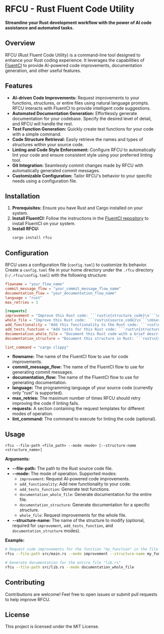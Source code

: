 
# RFCU - Rust Fluent Code Utility

**Streamline your Rust development workflow with the power of AI code assistance and automated tasks.**

## Overview

RFCU (Rust Fluent Code Utility) is a command-line tool designed to enhance your Rust coding experience. It leverages the capabilities of [FluentCI](https://github.com/fluentci-project/fluentci) to provide AI-powered code improvements, documentation generation, and other useful features.

## Features

- **AI-driven Code Improvements:** Request improvements to your functions, structures, or entire files using natural language prompts. RFCU interacts with FluentCI to provide intelligent code suggestions.
- **Automated Documentation Generation:** Effortlessly generate documentation for your codebase. Specify the desired level of detail, and RFCU will handle the rest.
- **Test Function Generation:** Quickly create test functions for your code with a simple command.
- **Code Structure Retrieval:** Easily retrieve the names and types of structures within your source code.
- **Linting and Code Style Enforcement:** Configure RFCU to automatically lint your code and ensure consistent style using your preferred linting tool.
- **Git Integration:** Seamlessly commit changes made by RFCU with automatically generated commit messages.
- **Customizable Configuration:** Tailor RFCU's behavior to your specific needs using a configuration file.

## Installation

1. **Prerequisites:** Ensure you have Rust and Cargo installed on your system.
2. **Install FluentCI:** Follow the instructions in the [FluentCI repository](https://github.com/fluentci-project/fluentci) to install FluentCI on your system.
3. **Install RFCU:**
   ```bash
   cargo install rfcu
   ```

## Configuration

RFCU uses a configuration file (`config.toml`) to customize its behavior. Create a `config.toml` file in your home directory under the `.rfcu` directory (`~/.rfcu/config.toml`) with the following structure:

```toml
flowname = "your_flow_name"
commit_message_flow = "your_commit_message_flow_name"
documentation_flow = "your_documentation_flow_name"
language = "rust"
max_retries = 3

[requests]
improvement = "Improve this Rust code: ```rust\n{structure_code}\n```\nUser request: {user_request}\nStructure name: {structure_name}"
whole_file = "Improve this Rust code: ```rust\n{source_code}\n```\nUser request: {user_request}"
add_functionality = "Add this functionality to the Rust code: ```rust\n{source_code}\n```\nUser request: {user_request}"
add_tests_function = "Add tests for this Rust code: ```rust\n{structure_code}\n```"
documentation_whole_file = "Document this Rust code with a brief description at the top: ```rust\n{source_code}\n```\nUser request: {user_request}"
documentation_structure = "Document this structure in Rust: ```rust\n{structure_code}\n```\nUser request: {user_request}\nStructure name: {structure_name}"

lint_command = "cargo clippy"
```

- **flowname:** The name of the FluentCI flow to use for code improvements.
- **commit_message_flow:** The name of the FluentCI flow to use for generating commit messages.
- **documentation_flow:** The name of the FluentCI flow to use for generating documentation.
- **language:** The programming language of your source code (currently only "rust" is supported).
- **max_retries:** The maximum number of times RFCU should retry improving the code if linting fails.
- **requests:** A section containing the request templates for different modes of operation.
- **lint_command:** The command to execute for linting the code (optional).

## Usage

```
rfcu --file-path <file_path> --mode <mode> [--structure-name <structure_name>]
```

**Arguments:**

- **--file-path:** The path to the Rust source code file.
- **--mode:** The mode of operation. Supported modes:
    - `improvement`: Request AI-powered code improvements.
    - `add_functionality`: Add new functionality to your code.
    - `add_tests_function`: Generate test functions.
    - `documentation_whole_file`: Generate documentation for the entire file.
    - `documentation_structure`: Generate documentation for a specific structure.
    - `whole_file`: Request improvements for the whole file.
- **--structure-name:** The name of the structure to modify (optional, required for `improvement`, `add_tests_function`, and `documentation_structure` modes).

**Example:**

```bash
# Request code improvements for the function "my_function" in the file "main.rs"
rfcu --file-path src/main.rs --mode improvement --structure-name my_function

# Generate documentation for the entire file "lib.rs"
rfcu --file-path src/lib.rs --mode documentation_whole_file
```

## Contributing

Contributions are welcome! Feel free to open issues or submit pull requests to help improve RFCU.

## License

This project is licensed under the MIT License.

